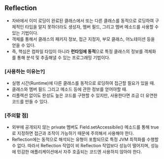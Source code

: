 ## Reflection

- 자바에서 이미 로딩이 완료된 클래스에서 또는 다른 클래스를 동적으로 로딩하여 구체적인 타입을 알지 못하더라도 생성자, 멤버 필드, 그리고 멤버 메소드를 사용할 수 있는 기법이다. 
- 객체를 통해서 클래스의 패키지 정보, 접근 지정자, 부모 클래스, 어노테이션 등을 얻을 수 있다. 
- 즉, 핵심은 컴파일 타임이 아니라 **런타임에 동적**으로 특정 클래스의 정보를 객체화를 통해 분석 및 추출해낼 수 있는 프로그래밍 기법이다. 



### [사용하는 이유는?]

- 실행 시간(Runtime)에 다른 클래스를 동적으로 로딩하여 접근할 필요가 있을 때.
- 클래스와 멤버 필드 그리고 메소드 등에 관한 정보를 얻어야할 때.
- 리플렉션 없이도 완성도 높은 코드를 구현할 수 있지만, 사용한다면 조금 더 유연한 코드를 만들 수 있다. 



### [주의할 점]

- 외부에 공개되지 않는 private 멤버도 Field.setAccessibile() 메소드를 통해 true로 지정하면 접근과 조작이 가능하기 때문에 주의해서 사용해야 한다. 
- Reflection에는 동적으로 해석되는 유형이 포함되므로 특정 JVM 최적화를 수행할 수 없다. 따라서 Reflection 작업이 비 Reflection 작업보다 성능이 떨어지며, 성능에 민감한 애플리케이션에서 자주 호출되는 코드엔 사용하지 않아야 한다. 
